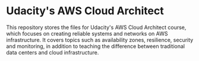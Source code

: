 # Udacity's AWS Cloud Architect
This repository stores the files for Udacity's AWS Cloud Architect course, which focuses on creating reliable systems and networks on AWS infrastructure. It covers topics such as availability zones, resilience, security and monitoring, in addition to teaching the difference between traditional data centers and cloud infrastructure.
